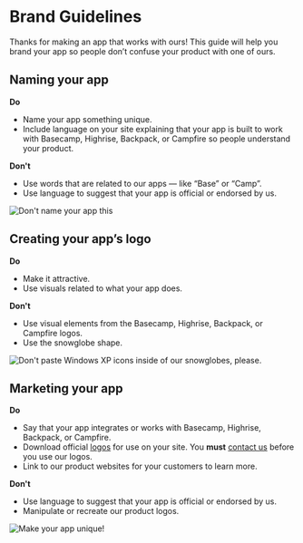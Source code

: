 Brand Guidelines
================

Thanks for making an app that works with ours! This guide will help you brand your app so people don’t confuse your product with one of ours.


Naming your app
---------------

**Do**

* Name your app something unique.
* Include language on your site explaining that your app is built to work with Basecamp, Highrise, Backpack, or Campfire so people understand your product.

**Don't**

* Use words that are related to our apps — like “Base” or “Camp”.
* Use language to suggest that your app is official or endorsed by us.

![Don't name your app this](https://github.com/basecamp/api/blob/master/sections/img-baseapp.png?raw=true)


Creating your app’s logo
------------------------

**Do**

* Make it attractive.
* Use visuals related to what your app does.

**Don't**

* Use visual elements from the Basecamp, Highrise, Backpack, or Campfire logos.
* Use the snowglobe shape.

![Don't paste Windows XP icons inside of our snowglobes, please.](https://github.com/basecamp/api/blob/master/sections/img-snowglobe.png?raw=true)


Marketing your app
------------------

**Do**

* Say that your app integrates or works with Basecamp, Highrise, Backpack, or Campfire.
* Download official [logos](https://github.com/basecamp/api/tree/master/logos) for use on your site. You **must** [contact us](mailto:support@basecamp.com) before you use our logos.
* Link to our product websites for your customers to learn more.

**Don't**

* Use language to suggest that your app is official or endorsed by us.
* Manipulate or recreate our product logos.

![Make your app unique!](https://github.com/basecamp/api/blob/master/sections/img-bcbastard.png?raw=true)

